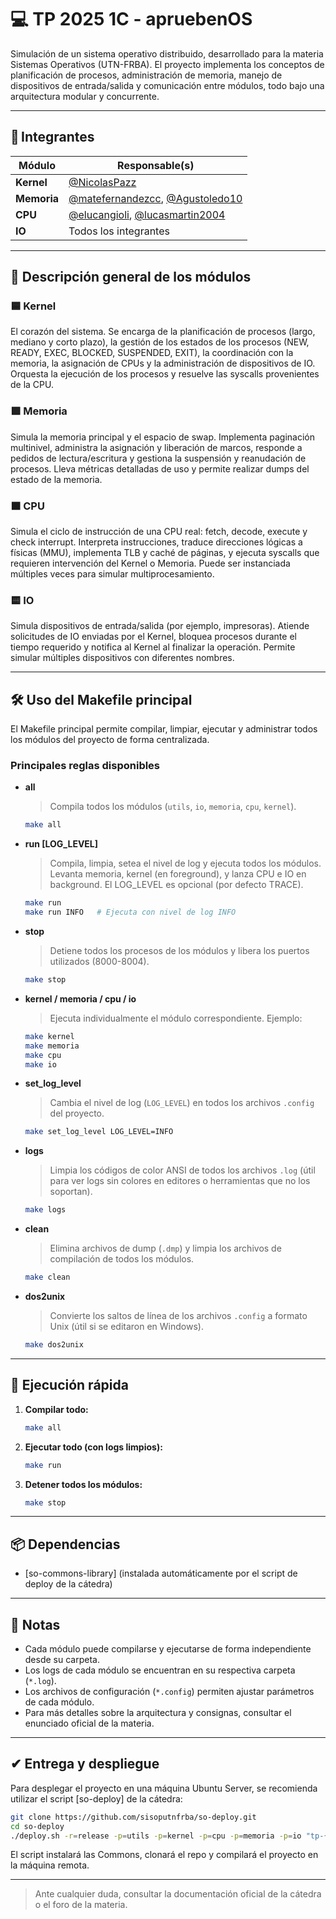 # 💻 TP 2025 1C - apruebenOS

Simulación de un sistema operativo distribuido, desarrollado para la materia Sistemas Operativos (UTN-FRBA). El proyecto implementa los conceptos de planificación de procesos, administración de memoria, manejo de dispositivos de entrada/salida y comunicación entre módulos, todo bajo una arquitectura modular y concurrente.

---

## 👥 Integrantes

| Módulo  | Responsable(s) |
|---------|----------------|
| **Kernel** | [@NicolasPazz](https://github.com/NicolasPazz) |
| **Memoria** | [@matefernandezcc](https://github.com/matefernandezcc), [@Agustoledo10](https://github.com/Agustoledo10) |
| **CPU** | [@elucangioli](https://github.com/elucangioli), [@lucasmartin2004](https://github.com/lucasmartin2004) |
| **IO** | Todos los integrantes |

---

## 🧩 Descripción general de los módulos

### 🟦 Kernel
El corazón del sistema. Se encarga de la planificación de procesos (largo, mediano y corto plazo), la gestión de los estados de los procesos (NEW, READY, EXEC, BLOCKED, SUSPENDED, EXIT), la coordinación con la memoria, la asignación de CPUs y la administración de dispositivos de IO. Orquesta la ejecución de los procesos y resuelve las syscalls provenientes de la CPU.

### 🟩 Memoria
Simula la memoria principal y el espacio de swap. Implementa paginación multinivel, administra la asignación y liberación de marcos, responde a pedidos de lectura/escritura y gestiona la suspensión y reanudación de procesos. Lleva métricas detalladas de uso y permite realizar dumps del estado de la memoria.

### 🟧 CPU
Simula el ciclo de instrucción de una CPU real: fetch, decode, execute y check interrupt. Interpreta instrucciones, traduce direcciones lógicas a físicas (MMU), implementa TLB y caché de páginas, y ejecuta syscalls que requieren intervención del Kernel o Memoria. Puede ser instanciada múltiples veces para simular multiprocesamiento.

### 🟨 IO
Simula dispositivos de entrada/salida (por ejemplo, impresoras). Atiende solicitudes de IO enviadas por el Kernel, bloquea procesos durante el tiempo requerido y notifica al Kernel al finalizar la operación. Permite simular múltiples dispositivos con diferentes nombres.

---

## 🛠️ Uso del Makefile principal

El Makefile principal permite compilar, limpiar, ejecutar y administrar todos los módulos del proyecto de forma centralizada.

### Principales reglas disponibles

- **all**
  > Compila todos los módulos (`utils`, `io`, `memoria`, `cpu`, `kernel`).
  ```sh
  make all
  ```

- **run [LOG_LEVEL]**
  > Compila, limpia, setea el nivel de log y ejecuta todos los módulos. Levanta memoria, kernel (en foreground), y lanza CPU e IO en background. El LOG_LEVEL es opcional (por defecto TRACE).
  ```sh
  make run
  make run INFO   # Ejecuta con nivel de log INFO
  ```

- **stop**
  > Detiene todos los procesos de los módulos y libera los puertos utilizados (8000-8004).
  ```sh
  make stop
  ```

- **kernel / memoria / cpu / io**
  > Ejecuta individualmente el módulo correspondiente. Ejemplo:
  ```sh
  make kernel
  make memoria
  make cpu
  make io
  ```

- **set_log_level**
  > Cambia el nivel de log (`LOG_LEVEL`) en todos los archivos `.config` del proyecto.
  ```sh
  make set_log_level LOG_LEVEL=INFO
  ```

- **logs**
  > Limpia los códigos de color ANSI de todos los archivos `.log` (útil para ver logs sin colores en editores o herramientas que no los soportan).
  ```sh
  make logs
  ```

- **clean**
  > Elimina archivos de dump (`.dmp`) y limpia los archivos de compilación de todos los módulos.
  ```sh
  make clean
  ```

- **dos2unix**
  > Convierte los saltos de línea de los archivos `.config` a formato Unix (útil si se editaron en Windows).
  ```sh
  make dos2unix
  ```

---

## 🚀 Ejecución rápida

1. **Compilar todo:**
   ```sh
   make all
   ```
2. **Ejecutar todo (con logs limpios):**
   ```sh
   make run
   ```
3. **Detener todos los módulos:**
   ```sh
   make stop
   ```

---

## 📦 Dependencias
- [so-commons-library] (instalada automáticamente por el script de deploy de la cátedra)

---

## 📝 Notas
- Cada módulo puede compilarse y ejecutarse de forma independiente desde su carpeta.
- Los logs de cada módulo se encuentran en su respectiva carpeta (`*.log`).
- Los archivos de configuración (`*.config`) permiten ajustar parámetros de cada módulo.
- Para más detalles sobre la arquitectura y consignas, consultar el enunciado oficial de la materia.

---

## ✔ Entrega y despliegue

Para desplegar el proyecto en una máquina Ubuntu Server, se recomienda utilizar el script [so-deploy] de la cátedra:

```sh
git clone https://github.com/sisoputnfrba/so-deploy.git
cd so-deploy
./deploy.sh -r=release -p=utils -p=kernel -p=cpu -p=memoria -p=io "tp-{año}-{cuatri}-{grupo}"
```

El script instalará las Commons, clonará el repo y compilará el proyecto en la máquina remota.

---

> Ante cualquier duda, consultar la documentación oficial de la cátedra o el foro de la materia.
